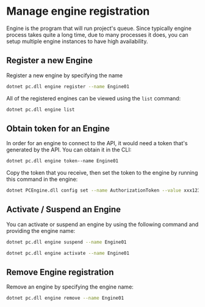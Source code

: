 # Manage engine registration

Engine is the program that will run project's queue. Since typically engine process takes quite a long time, due to many processes it does, you can setup multiple engine instances to have high availability.

## Register a new Engine

Register a new engine by specifying the name
```sh
dotnet pc.dll engine register --name Engine01
```

All of the registered engines can be viewed using the `list` command:
```sh
dotnet pc.dll engine list
```

## Obtain token for an Engine

In order for an engine to connect to the API, it would need a token that's generated by the API. You can obtain it in the CLI:
```sh
dotnet pc.dll engine token--name Engine01
```

Copy the token that you receive, then set the token to the engine by running this command in the engine:
```sh
dotnet PCEngine.dll config set --name AuthorizationToken --value xxx1234
```

## Activate / Suspend an Engine

You can activate or suspend an engine by using the following command and providing the engine name:
```sh
dotnet pc.dll engine suspend --name Engine01
```
```sh
dotnet pc.dll engine activate --name Engine01
```

## Remove Engine registration

Remove an engine by specifying the engine name:
```sh
dotnet pc.dll engine remove --name Engine01
```

